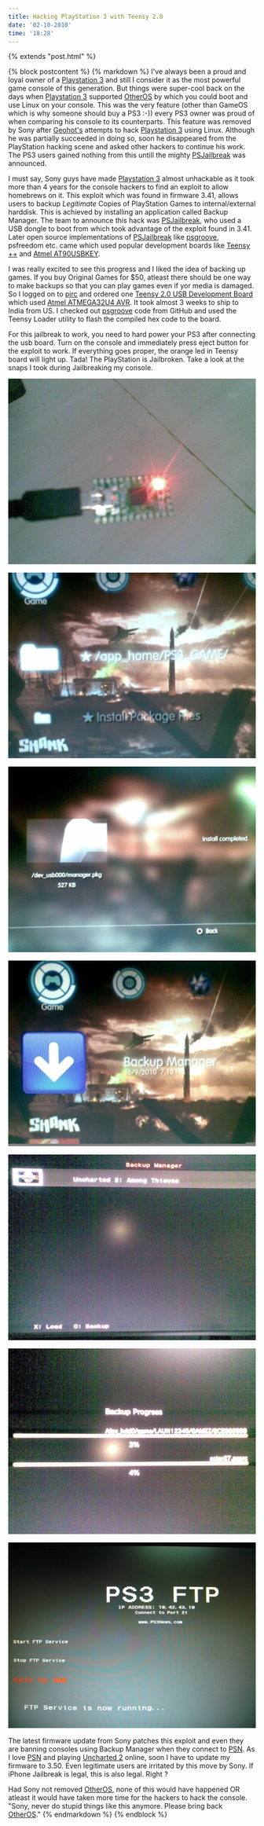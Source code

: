 ```yaml
---
title: Hacking PlayStation 3 with Teensy 2.0
date: '02-10-2010'
time: '18:28'
---
```

{% extends "post.html" %}

{% block postcontent %}
{% markdown %}
I've always been a proud and loyal owner of a [Playstation 3](http://en.wikipedia.org/wiki/PlayStation_3) and still I consider it as the most powerful game console of this generation. But things were super-cool back on the days when [Playstation 3](http://en.wikipedia.org/wiki/PlayStation_3) supported [OtherOS](http://en.wikipedia.org/wiki/OtherOS) by which you could boot and use Linux on your console. This was the very feature (other than GameOS which is why someone should buy a PS3 :-)) every PS3 owner was proud of when comparing his console to its counterparts. This feature was removed by Sony after [Geohot's](http://en.wikipedia.org/wiki/George_Hotz) attempts to hack [Playstation 3](http://en.wikipedia.org/wiki/PlayStation_3) using Linux. Although he was partially succeeded in doing so, soon he disappeared from the PlayStation hacking scene and asked other hackers to continue his work. The PS3 users gained nothing from this untill the mighty [PSJailbreak](http://psjailbreak.com) was announced.

I must say, Sony guys have made [Playstation 3](http://en.wikipedia.org/wiki/PlayStation_3) almost unhackable as it took more than 4 years for the console hackers to find an exploit to allow homebrews on it. This exploit which was found in firmware 3.41, allows users to backup *Legitimate* Copies of PlayStation Games to internal/external harddisk. This is achieved by installing an application called Backup Manager. The team to announce this hack was [PSJailbreak](http://psjailbreak.com), who used a USB dongle to boot from which took advantage of the exploit found in 3.41. Later open source implementations of [PSJailbreak](http://psjailbreak.com) like [psgroove](http://github.com/psgroove/psgroove), psfreedom etc. came which used popular development boards like [Teensy ++](http://www.pjrc.com/store/teensypp.html) and [Atmel AT90USBKEY](http://www.atmel.com/dyn/products/tools_card.asp?tool_id=3879).

I was really excited to see this progress and I liked the idea of backing up games. If you buy Original Games for $50, atleast there should be one way to make backups so that you can play games even if yor media is damaged. So I logged on to [pjrc](http://pjrc.com) and ordered one [Teensy 2.0 USB Development Board](http://www.pjrc.com/teensy/) which used [Atmel ATMEGA32U4 AVR](http://www.atmel.com/dyn/products/product_card.asp?part_id=4317). It took almost 3 weeks to ship to India from US. I checked out [psgroove](http://github.com/psgroove/psgroove) code from GitHub and used the Teensy Loader utility to flash the compiled hex code to the board.

For this jailbreak to work, you need to hard power your PS3 after connecting the usb board. Turn on the console and immediately press eject button for the exploit to work. If everything goes proper, the orange led in Teensy board will light up. Tada! The PlayStation is Jailbroken. Take a look at the snaps I took during Jailbreaking my console.

![Flashed Teensy](/images/posts/2010-10-02-hacking-playstation3-with-teensy/teensy_loaded.jpg)

![Exploited](/images/posts/2010-10-02-hacking-playstation3-with-teensy/exploited.jpg)

![Installing](/images/posts/2010-10-02-hacking-playstation3-with-teensy/installing.jpg)

![Backup Manager](/images/posts/2010-10-02-hacking-playstation3-with-teensy/backup_manager.jpg)

![Backup Manager Page](/images/posts/2010-10-02-hacking-playstation3-with-teensy/bm_screen.jpg)

![Backing up Uncharted](/images/posts/2010-10-02-hacking-playstation3-with-teensy/backing_up.jpg)

![FTP Server](/images/posts/2010-10-02-hacking-playstation3-with-teensy/ftp_server.jpg)

The latest firmware update from Sony patches this exploit and even they are banning consoles using Backup Manager when they connect to [PSN](http://en.wikipedia.org/wiki/PlayStation_Network). As I love [PSN](http://en.wikipedia.org/wiki/PlayStation_Network) and playing [Uncharted 2](http://en.wikipedia.org/wiki/Uncharted_2:_Among_Thieves) online, soon I have to update my firmware to 3.50. Even legitimate users are irritated by this move by Sony. If iPhone Jailbreak is legal, this is also legal. Right ?

Had Sony not removed [OtherOS](http://en.wikipedia.org/wiki/OtherOS), none of this would have happened OR atleast it would have taken more time for the hackers to hack the console. "Sony, never do stupid things like this anymore. Please bring back [OtherOS](http://en.wikipedia.org/wiki/OtherOS)." 
{% endmarkdown %}
{% endblock %}